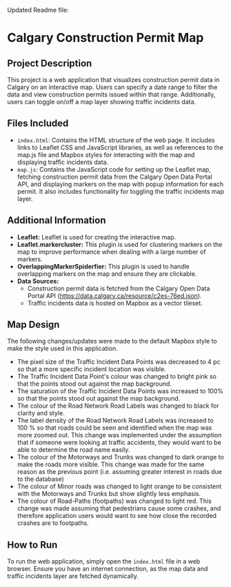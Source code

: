 Updated Readme file:

# Calgary Construction Permit Map

## Project Description

This project is a web application that visualizes construction permit data in Calgary on an interactive map. Users can specify a date range to filter the data and view construction permits issued within that range. Additionally, users can toggle on/off a map layer showing traffic incidents data.

## Files Included

- `index.html`: Contains the HTML structure of the web page. It includes links to Leaflet CSS and JavaScript libraries, as well as references to the map.js file and Mapbox styles for interacting with the map and displaying traffic incidents data.
- `map.js`: Contains the JavaScript code for setting up the Leaflet map, fetching construction permit data from the Calgary Open Data Portal API, and displaying markers on the map with popup information for each permit. It also includes functionality for toggling the traffic incidents map layer.

## Additional Information

- **Leaflet:** Leaflet is used for creating the interactive map.
- **Leaflet.markercluster:** This plugin is used for clustering markers on the map to improve performance when dealing with a large number of markers.
- **OverlappingMarkerSpiderfier:** This plugin is used to handle overlapping markers on the map and ensure they are clickable.
- **Data Sources:** 
  - Construction permit data is fetched from the Calgary Open Data Portal API (https://data.calgary.ca/resource/c2es-76ed.json).
  - Traffic incidents data is hosted on Mapbox as a vector tileset.

## Map Design

The following changes/updates were made to the default Mapbox style to make the style used in this application.

- The pixel size of the Traffic Incident Data Points was decreased to 4 pc so that a more specific incident location was visible.
- The Traffic Incident Data Point's colour was changed to bright pink so that the points stood out against the map background.
- The saturation of the Traffic Incident Data Points was increased to 100% so that the points stood out against the map background.
- The colour of the Road Network Road Labels was changed to black for clarity and style.
- The label density of the Road Network Road Labels was increased to 100 % so that roads could be seen and identified when the map was more zoomed out. This change was implemented under the assumption that if someone were looking at traffic accidents, they would want to be able to determine the road name easily.
- The colour of the Motorways and Trunks was changed to dark orange to make the roads more visible. This change was made for the same reason as the previous point (i.e. assuming greater interest in roads due to the database)
- The colour of Minor roads was changed to light orange to be consistent with the Motorways and Trunks but show slightly less emphasis.
- The colour of Road-Paths (footpaths) was changed to light red. This change was made assuming that pedestrians cause some crashes, and therefore application users would want to see how close the recorded  crashes are to footpaths.

## How to Run

To run the web application, simply open the `index.html` file in a web browser. Ensure you have an internet connection, as the map data and traffic incidents layer are fetched dynamically.


